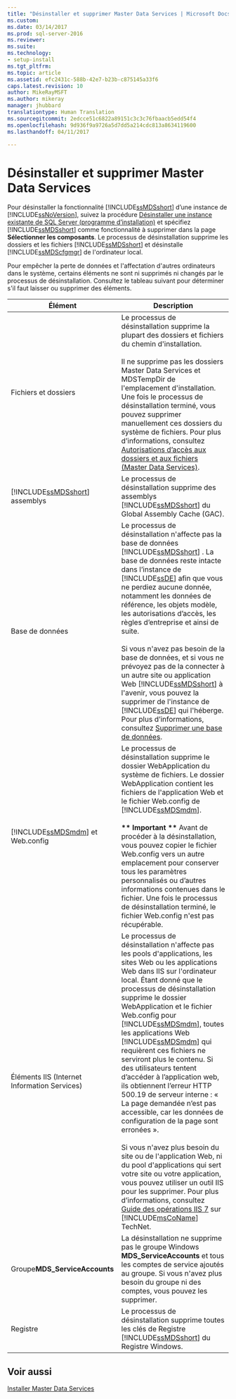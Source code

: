 ```yaml
---
title: "Désinstaller et supprimer Master Data Services | Microsoft Docs"
ms.custom: 
ms.date: 03/14/2017
ms.prod: sql-server-2016
ms.reviewer: 
ms.suite: 
ms.technology:
- setup-install
ms.tgt_pltfrm: 
ms.topic: article
ms.assetid: efc2431c-588b-42e7-b23b-c875145a33f6
caps.latest.revision: 10
author: MikeRayMSFT
ms.author: mikeray
manager: jhubbard
translationtype: Human Translation
ms.sourcegitcommit: 2edcce51c6822a89151c3c3c76fbaacb5edd54f4
ms.openlocfilehash: 9d936f9a9726a5d7dd5a214cdc813a8634119600
ms.lasthandoff: 04/11/2017

---
```

# <a name="uninstall-and-remove-master-data-services"></a>Désinstaller et supprimer Master Data Services
  Pour désinstaller la fonctionnalité [!INCLUDE[ssMDSshort](../../includes/ssmdsshort-md.md)] d’une instance de [!INCLUDE[ssNoVersion](../../includes/ssnoversion-md.md)], suivez la procédure [Désinstaller une instance existante de SQL Server &#40;programme d’installation&#41;](../../sql-server/install/uninstall-an-existing-instance-of-sql-server-setup.md) et spécifiez [!INCLUDE[ssMDSshort](../../includes/ssmdsshort-md.md)] comme fonctionnalité à supprimer dans la page **Sélectionner les composants**. Le processus de désinstallation supprime les dossiers et les fichiers [!INCLUDE[ssMDSshort](../../includes/ssmdsshort-md.md)] et désinstalle [!INCLUDE[ssMDScfgmgr](../../includes/ssmdscfgmgr-md.md)] de l'ordinateur local.  
  
 Pour empêcher la perte de données et l'affectation d'autres ordinateurs dans le système, certains éléments ne sont ni supprimés ni changés par le processus de désinstallation. Consultez le tableau suivant pour déterminer s'il faut laisser ou supprimer des éléments.  
  
|Élément|Description|  
|----------|-----------------|  
|Fichiers et dossiers|Le processus de désinstallation supprime la plupart des dossiers et fichiers du chemin d'installation.<br /><br /> Il ne supprime pas les dossiers Master Data Services et MDSTempDir de l'emplacement d'installation. Une fois le processus de désinstallation terminé, vous pouvez supprimer manuellement ces dossiers du système de fichiers. Pour plus d’informations, consultez [Autorisations d’accès aux dossiers et aux fichiers &#40;Master Data Services&#41;](../../master-data-services/folder-and-file-permissions-master-data-services.md).|  
|[!INCLUDE[ssMDSshort](../../includes/ssmdsshort-md.md)] assemblys|Le processus de désinstallation supprime des assemblys [!INCLUDE[ssMDSshort](../../includes/ssmdsshort-md.md)] du Global Assembly Cache (GAC).|  
|Base de données|Le processus de désinstallation n'affecte pas la base de données [!INCLUDE[ssMDSshort](../../includes/ssmdsshort-md.md)] . La base de données reste intacte dans l’instance de [!INCLUDE[ssDE](../../includes/ssde-md.md)] afin que vous ne perdiez aucune donnée, notamment les données de référence, les objets modèle, les autorisations d’accès, les règles d’entreprise et ainsi de suite.<br /><br /> Si vous n'avez pas besoin de la base de données, et si vous ne prévoyez pas de la connecter à un autre site ou application Web [!INCLUDE[ssMDSshort](../../includes/ssmdsshort-md.md)] à l'avenir, vous pouvez la supprimer de l'instance de [!INCLUDE[ssDE](../../includes/ssde-md.md)] qui l'héberge. Pour plus d’informations, consultez [Supprimer une base de données](../../relational-databases/databases/delete-a-database.md).|  
|[!INCLUDE[ssMDSmdm](../../includes/ssmdsmdm-md.md)] et Web.config|Le processus de désinstallation supprime le dossier WebApplication du système de fichiers. Le dossier WebApplication contient les fichiers de l'application Web et le fichier Web.config de [!INCLUDE[ssMDSmdm](../../includes/ssmdsmdm-md.md)].<br /><br /> **\*\* Important \*\*** Avant de procéder à la désinstallation, vous pouvez copier le fichier Web.config vers un autre emplacement pour conserver tous les paramètres personnalisés ou d’autres informations contenues dans le fichier. Une fois le processus de désinstallation terminé, le fichier Web.config n'est pas récupérable.|  
|Éléments IIS (Internet Information Services)|Le processus de désinstallation n'affecte pas les pools d'applications, les sites Web ou les applications Web dans IIS sur l'ordinateur local. Étant donné que le processus de désinstallation supprime le dossier WebApplication et le fichier Web.config pour [!INCLUDE[ssMDSmdm](../../includes/ssmdsmdm-md.md)], toutes les applications Web [!INCLUDE[ssMDSmdm](../../includes/ssmdsmdm-md.md)] qui requièrent ces fichiers ne serviront plus le contenu. Si des utilisateurs tentent d’accéder à l’application web, ils obtiennent l’erreur HTTP 500.19 de serveur interne : « La page demandée n’est pas accessible, car les données de configuration de la page sont erronées ».<br /><br /> Si vous n'avez plus besoin du site ou de l'application Web, ni du pool d'applications qui sert votre site ou votre application, vous pouvez utiliser un outil IIS pour les supprimer. Pour plus d’informations, consultez [Guide des opérations IIS 7](http://go.microsoft.com/fwlink/?LinkId=184885) sur [!INCLUDE[msCoName](../../includes/msconame-md.md)] TechNet.|  
|Groupe**MDS_ServiceAccounts** |La désinstallation ne supprime pas le groupe Windows **MDS_ServiceAccounts** et tous les comptes de service ajoutés au groupe. Si vous n'avez plus besoin du groupe ni des comptes, vous pouvez les supprimer.|  
|Registre|Le processus de désinstallation supprime toutes les clés de Registre [!INCLUDE[ssMDSshort](../../includes/ssmdsshort-md.md)] du Registre Windows.|  
  
## <a name="see-also"></a>Voir aussi  
 [Installer Master Data Services](../../master-data-services/install-windows/install-master-data-services.md)  
  
  
